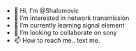 - 👋 Hi, I’m @Shalomovic
- 👀 I’m interested in network transmission
- 🌱 I’m currently learning signal element
- 💞️ I’m looking to collaborate on sony
- 📫 How to reach me.. text me.

<!---
Shalomovic/Shalomovic is a ✨ special ✨ repository because its `README.md` (this file) appears on your GitHub profile.
You can click the Preview link to take a look at your changes.
--->
